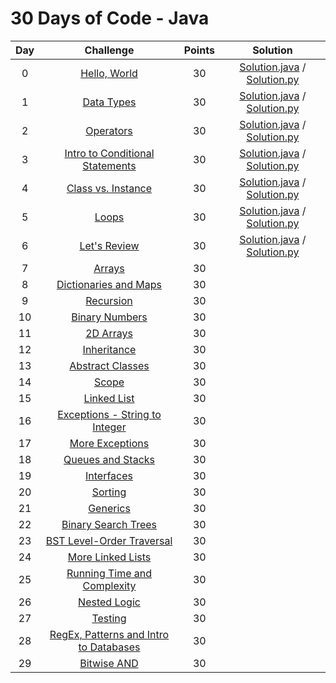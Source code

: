# 30 Days of Code - Java
| Day |                                                Challenge                                                | Points |                                                                                   Solution                                                                                  |
|:---:|:-------------------------------------------------------------------------------------------------------:|:------:|:---------------------------------------------------------------------------------------------------------------------------------------------------------------------------:|
|  0  | [Hello, World](https://www.hackerrank.com/challenges/30-hello-world)                                    |   30   | [Solution.java](https://github.com/TAMMoura/HackerRank/blob/main/30%20Days%20of%20Code/Day%2000%20-%20Hello%2C%20World/Solution.java) / [Solution.py](https://github.com/TAMMoura/HackerRank/blob/main/30%20Days%20of%20Code/Day%2000%20-%20Hello%2C%20World/Solution.py)                                  		|
|  1  | [Data Types](https://www.hackerrank.com/challenges/30-data-types)                                       |   30   | [Solution.java](https://github.com/TAMMoura/HackerRank/blob/main/30%20Days%20of%20Code/Day%2001%20-%20Data%20Types/Solution.java) / [Solution.py](https://github.com/TAMMoura/HackerRank/blob/main/30%20Days%20of%20Code/Day%2001%20-%20Data%20Types/Solution.py)                                        		|
|  2  | [Operators](https://www.hackerrank.com/challenges/30-operators)                                         |   30   | [Solution.java](https://github.com/TAMMoura/HackerRank/blob/main/30%20Days%20of%20Code/Day%2002%20-%20Operators/Solution.java) / [Solution.py](https://github.com/TAMMoura/HackerRank/blob/main/30%20Days%20of%20Code/Day%2002%20-%20Operators/Solution.py)                              				|
|  3  | [Intro to Conditional Statements](https://www.hackerrank.com/challenges/30-conditional-statements)      |   30   | [Solution.java](https://github.com/TAMMoura/HackerRank/blob/main/30%20Days%20of%20Code/Day%2003%20-%20Intro%20to%20Conditional%20Statements/Solution.java) / [Solution.py](https://github.com/TAMMoura/HackerRank/blob/main/30%20Days%20of%20Code/Day%2003%20-%20Intro%20to%20Conditional%20Statements/Solution.py)  |
|  4  | [Class vs. Instance](https://www.hackerrank.com/challenges/30-class-vs-instance)                        |   30   | [Solution.java](https://github.com/TAMMoura/HackerRank/blob/main/30%20Days%20of%20Code/Day%2004%20-%20Class%20vs.%20Instance/Solution.java) / [Solution.py](https://github.com/TAMMoura/HackerRank/blob/main/30%20Days%20of%20Code/Day%2004%20-%20Class%20vs.%20Instance/Solution.py)         		        |
|  5  | [Loops](https://www.hackerrank.com/challenges/30-loops)                                                 |   30   | [Solution.java](https://github.com/TAMMoura/HackerRank/blob/main/30%20Days%20of%20Code/Day%2005%20-%20Loops/Solution.java) / [Solution.py](https://github.com/TAMMoura/HackerRank/blob/main/30%20Days%20of%20Code/Day%2005%20-%20Loops/Solution.py)                          				        |
|  6  | [Let's Review](https://www.hackerrank.com/challenges/30-review-loop)                                    |   30   | [Solution.java](https://github.com/TAMMoura/HackerRank/blob/main/30%20Days%20of%20Code/Day%2006%20-%20Let's%20Review/Solution.java) / [Solution.py](https://github.com/TAMMoura/HackerRank/blob/main/30%20Days%20of%20Code/Day%2006%20-%20Let's%20Review/Solution.py)                        |
|  7  | [Arrays](https://www.hackerrank.com/challenges/30-arrays)                                               |   30   |                                 |
|  8  | [Dictionaries and Maps](https://www.hackerrank.com/challenges/30-dictionaries-and-maps)                 |   30   |            |
|  9  | [Recursion](https://www.hackerrank.com/challenges/30-recursion)                                         |   30   |                               |
|  10 | [Binary Numbers](https://www.hackerrank.com/challenges/30-binary-numbers)                               |   30   |                    |
|  11 | [2D Arrays](https://www.hackerrank.com/challenges/30-2d-arrays)                                         |   30   |                             |
|  12 | [Inheritance](https://www.hackerrank.com/challenges/30-inheritance)                                     |   30   |                             |
|  13 | [Abstract Classes](https://www.hackerrank.com/challenges/30-abstract-classes)                           |   30   |                   |
|  14 | [Scope](https://www.hackerrank.com/challenges/30-scope)                                                 |   30   |                                   |
|  15 | [Linked List](https://www.hackerrank.com/challenges/30-linked-list)                                     |   30   |                           |
|  16 | [Exceptions - String to Integer](https://www.hackerrank.com/challenges/30-exceptions-string-to-integer) |   30   |  |
|  17 | [More Exceptions](https://www.hackerrank.com/challenges/30-more-exceptions)                             |   30   |                       |
|  18 | [Queues and Stacks](https://www.hackerrank.com/challenges/30-queues-stacks)                             |   30   |                   |
|  19 | [Interfaces](https://www.hackerrank.com/challenges/30-interfaces)                                       |   30   |                              |
|  20 | [Sorting](https://www.hackerrank.com/challenges/30-sorting)                                             |   30   |                               |
|  21 | [Generics](https://www.hackerrank.com/challenges/30-generics)                                           |   30   |                               |
|  22 | [Binary Search Trees](https://www.hackerrank.com/challenges/30-binary-search-trees)                     |   30   |                 |
|  23 | [BST Level-Order Traversal](https://www.hackerrank.com/challenges/30-binary-trees)                      |   30   |           |
|  24 | [More Linked Lists](https://www.hackerrank.com/challenges/30-linked-list-deletion)                      |   30   |                 |
|  25 | [Running Time and Complexity](https://www.hackerrank.com/challenges/30-running-time-and-complexity)     |   30   | |
|  26 | [Nested Logic](https://www.hackerrank.com/challenges/30-nested-logic)                                   |   30   | |
|  27 | [Testing](https://www.hackerrank.com/challenges/30-testing)                                             |   30   | |
|  28 | [RegEx, Patterns and Intro to Databases](https://www.hackerrank.com/challenges/30-regex-patterns)       |   30   | |
|  29 | [Bitwise AND](https://www.hackerrank.com/challenges/30-bitwise-and)                                     |   30   |                                 |
